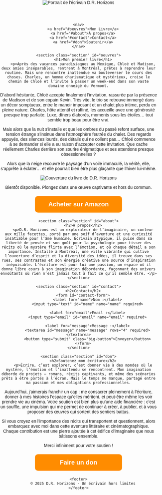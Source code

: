 

<html lang="fr">
    
<head>
    <meta charset="UTF-8">
    <meta name="viewport" content="width=device-width, initial-scale=1.0">
    <title>D.R. Horizons - Auteur</title>
    <meta name="description" content="Découvrez l'univers captivant de D.R. Horizons, écrivain de thrillers psychologiques et de récits mystérieux. Soutenez son œuvre littéraire.">
    <meta name="keywords" content="Chalet des oubliés, D.R.H, DRH, D.R. Horizons, DR Horizons, Drhorizons, thriller psychologique, thriller noir, thriller horreur">
    <meta property="og:title" content="D.R. Horizons - Auteur">
    <meta property="og:description" content="Plongez dans l'univers troublant de D.R. Horizons, où rêve et réalité se confondent.">
    <meta property="og:image" content="cover.png">
    <meta property="og:url" content="https://drhorizons.github.io/D.R.H/">
    <link rel="canonical" href="https://drhorizons.github.io/D.R.H/">
    <link rel="stylesheet" href="styles.css">
    <style>
        body {
            font-family: Arial, sans-serif;
            margin: 0;
            padding: 0;
            text-align: center;
        }
        nav {
            background: #222;
            padding: 15px;
            text-align: center;
        }
        nav a {
            color: white;
            text-decoration: none;
            font-size: 20px;
            margin: 0 20px;
            font-weight: bold;
            transition: color 0.3s ease;
        }
        nav a:hover {
            color: #ff8c00;
        }
        header span {
            font-size: 32px;
            font-weight: bold;
        }
        .stars {
            font-size: 40px;
            color: #ccc;
            cursor: pointer;
        }
        .stars span:hover,
        .stars span:hover ~ span {
            color: gold;
        }
        .section {
            margin-bottom: 80px;
            padding: 20px;
        }
        .big-button {
            display: block;
            width: 250px;
            margin: 20px auto;
            padding: 15px;
            font-size: 20px;
            font-weight: bold;
            background-color: #ff8c00;
            color: white;
            text-align: center;
            border-radius: 10px;
            text-decoration: none;
            transition: background 0.3s ease;
        }
        .big-button:hover {
            background-color: #e07b00;
        }
        input, textarea {
            width: 80%;
            max-width: 500px;
            padding: 10px;
            margin: 10px 0;
            border: 1px solid #ccc;
            border-radius: 5px;
        }
        button {
            cursor: pointer;
        }
        footer {
            background: #222;
            color: white;
            padding: 10px;
            margin-top: 40px;
        }
    </style>
</head>
<body>
    <header>
        <img src="photo.jpeg" alt="Portrait de l'écrivain D.R. Horizons" class="photo">
    </header>

    <nav>
        <a href="#oeuvres">Mon Livre</a>
        <a href="#about">À propos</a>
        <a href="#contact">Contact</a>
        <a href="#don">Soutenir</a>
    </nav>
    
    <section class="section" id="oeuvres">
        <h1>Mon premier livre</h1>
        <p>Après des vacances paradisiaques au Mexique, Chloé et Madison, deux amies inséparables, rentrent à Montréal, prêtes à reprendre leur routine. Mais une rencontre inattendue va bouleverser le cours des choses. Charles, un homme charismatique et mystérieux, croise le chemin de Chloé et l’invite à passer un week-end dans son vaste domaine enneigé du Vermont.

D’abord hésitante, Chloé accepte finalement l’invitation, rassurée par la présence de Madison et de son copain Kevin. Très vite, le trio se retrouve immergé dans un décor somptueux, entre le manoir imposant et un chalet plus intime, perdu en pleine nature. Charles, hôte attentif et raffiné, les accueille avec une générosité presque trop parfaite. Luxe, dîners élaborés, moments sous les étoiles… tout semble trop beau pour être vrai.

Mais alors que la nuit s’installe et que les ombres du passé refont surface, une tension étrange s’insinue dans l’atmosphère feutrée du chalet. Des regards appuyés, des silences lourds, des détails qui ne collent pas… Chloé commence à se demander si elle a eu raison d’accepter cette invitation. Que cache réellement Charles derrière son sourire énigmatique et ses attentions presque obsessionnelles ?

Alors que la neige recouvre le paysage d’un voile immaculé, la vérité, elle, s’apprête à éclater… et elle pourrait bien être plus glaçante que l’hiver lui-même. 
</p>
        <img src="Cover.png" alt="Couverture du livre de D.R. Horizons" class="book-cover">
        <p>Bientôt disponible. Plongez dans une œuvre captivante et hors du commun.</p>
        <a href="https://www.amazon.com/dp/votre_livre" class="big-button">Acheter sur Amazon</a>
    </section>
    
    <section class="section" id="about">
        <h2>À propos</h2>
        <p>D.R. Horizons est un explorateur de l’imaginaire, un conteur aux mille facettes, porté par une soif d’aventure et une curiosité insatiable pour l’âme humaine. Écrivain atypique, il puise dans sa liberté de pensée et son goût pour la psychologie pour tisser des récits où le mystère flirte avec l’émotion, et où chaque détail a son importance. Installé à Montréal, une ville vibrante qui cultive l’ouverture d’esprit et la diversité des idées, il trouve dans ses rues, ses contrastes et son énergie créative une source d’inspiration inépuisable. L’écriture est pour lui une passion, un espace où il donne libre cours à son imagination débordante, façonnant des univers envoûtants où rien n’est jamais tout à fait ce qu’il semble être. </p>
    </section>
    
    <section class="section" id="contact">
        <h2>Contact</h2>
        <form id="contact-form">
            <label for="name">Nom :</label>
            <input type="text" id="name" name="name" required>
            
            <label for="email">Email :</label>
            <input type="email" id="email" name="email" required>
            
            <label for="message">Message :</label>
            <textarea id="message" name="message" rows="4" required></textarea>
            <button type="submit" class="big-button">Envoyer</button>
        </form>
    </section>
    
    <section class="section" id="don">
        <h2>Soutenez mon écriture</h2>
        <p>Écrire, c’est explorer, c’est donner vie à des mondes où le mystère, l’émotion et l’inattendu se rencontrent. Mon imagination déborde de projets – romans, récits captivants, et même des scénarios prêts à être portés à l’écran. Mais le temps me manque, partagé entre ma passion et mes obligations professionnelles.

Aujourd’hui, j’aimerais franchir un cap : me consacrer pleinement à l’écriture, donner à mes histoires l’espace qu’elles méritent, et peut-être même les voir prendre vie au cinéma. Votre soutien est bien plus qu’une aide financière : c’est un souffle, une impulsion qui me permet de continuer à créer, à publier, et à vous proposer des œuvres qui sortent des sentiers battus.

Si vous croyez en l’importance des récits qui transportent et questionnent, alors embarquez avec moi dans cette aventure littéraire et cinématographique. Chaque contribution est une pierre ajoutée à cet édifice d’imaginaire que nous bâtissons ensemble.

Merci infiniment pour votre soutien !</p>
        <a href="https://paypal.me/DRHorizons?country.x=CA&locale.x=fr_CA" class="big-button">Faire un don</a>
    </section>
    
    <footer>
        © 2025 D.R. Horizons - Un écrivain hors limites
    </footer>
</body>
</html>
